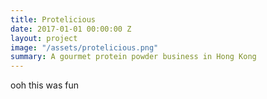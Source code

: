 ```yaml
---
title: Protelicious
date: 2017-01-01 00:00:00 Z
layout: project
image: "/assets/protelicious.png"
summary: A gourmet protein powder business in Hong Kong
---
```


ooh this was fun
